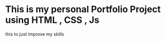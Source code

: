 <h1>This is my personal Portfolio Project using HTML , CSS , Js</h1>
<p>this to just improve my skills</p>
